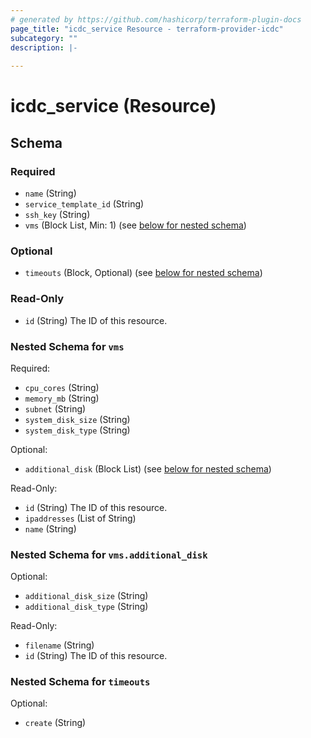 ```yaml
---
# generated by https://github.com/hashicorp/terraform-plugin-docs
page_title: "icdc_service Resource - terraform-provider-icdc"
subcategory: ""
description: |-
  
---
```


# icdc_service (Resource)





<!-- schema generated by tfplugindocs -->
## Schema

### Required

- `name` (String)
- `service_template_id` (String)
- `ssh_key` (String)
- `vms` (Block List, Min: 1) (see [below for nested schema](#nestedblock--vms))

### Optional

- `timeouts` (Block, Optional) (see [below for nested schema](#nestedblock--timeouts))

### Read-Only

- `id` (String) The ID of this resource.

<a id="nestedblock--vms"></a>
### Nested Schema for `vms`

Required:

- `cpu_cores` (String)
- `memory_mb` (String)
- `subnet` (String)
- `system_disk_size` (String)
- `system_disk_type` (String)

Optional:

- `additional_disk` (Block List) (see [below for nested schema](#nestedblock--vms--additional_disk))

Read-Only:

- `id` (String) The ID of this resource.
- `ipaddresses` (List of String)
- `name` (String)

<a id="nestedblock--vms--additional_disk"></a>
### Nested Schema for `vms.additional_disk`

Optional:

- `additional_disk_size` (String)
- `additional_disk_type` (String)

Read-Only:

- `filename` (String)
- `id` (String) The ID of this resource.



<a id="nestedblock--timeouts"></a>
### Nested Schema for `timeouts`

Optional:

- `create` (String)
